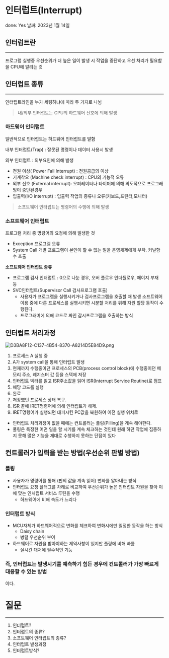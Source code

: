 # 인터럽트(Interrupt)

done: Yes
날짜: 2023년 1월 14일

## 인터럽트란

---

프로그램 실행중 우선순위가 더 높은 일이 발생 시 작업을 중단하고 우선 처리가 필요함을 CPU에 알리는 것

## 인터럽트 종류

---

인터럽트라인을 누가 세팅하냐에 따라 두 가지로 나뉨

> 내/외부 인터럽트는 CPU의 하드웨어 신호에 의해 발생
> 

### 하드웨어 인터럽트

일반적으로 인터럽트는 하드웨어 인터럽트를 말함

내부 인터럽트(Trap) : 잘못된 명령이나 데이터 사용시 발생

외부 인터럽트 : 외부요인에 의해 발생

- 전원 이상( Power Fall Interrupt) : 전원공급의 이상
- 기계착오 (Machine check interrupt) : CPU의 기능적 오류
- 외부 신호 (External interrupt): 오퍼레이터나 타이머에 의해 의도적으로 프로그래밍이 중단된경우
- 입출력(I/O interrupt) : 입출력 작업의 종류나 오류(키보드,프린터,모니터)

> 소프트웨어 인터럽트는 명령어의 수행에 의해 발생
> 

### 소프트웨어 인터럽트

프로그램 처리 중 명령어의 요청에 의해 발생한 것 

- Exception 프로그램 오류
- System Call 개별 프로그램이 본인이 할 수 없는 일을 운영체제에게 부탁. 커널함수 호출

**소프트웨어 인터럽트 종류**

- 프로그램 검사 인터럽트 : 0으로 나눈 경우, 오버 플로우 언더플로우, 페이지 부재 등
- SVC인터럽트(Supervisor Call 검사프로그램 호출)
    - 사용자가 프로그램을 실행시키거나 검사프로그램을 호출할 때 발생
    소프트웨어 이용 중에 다른 프로세스를 실행시키면 시분할 처리를 위해 자원 할당 동작이 수행된다.
    - 프로그래머에 의해 코드로 짜인 감시프로그램을 호출하는 방식

## 인터럽트 처리과정

![D3BA8F12-C137-4B54-8370-A8214D5E84D9.png](%E1%84%8B%E1%85%B5%E1%86%AB%E1%84%90%E1%85%A5%E1%84%85%E1%85%A5%E1%86%B8%E1%84%90%E1%85%B3(Interrupt)%20f5095959725d43dabaf9bc9118532491/D3BA8F12-C137-4B54-8370-A8214D5E84D9.png)

1. 프로세스 A 실행 중
2. A가 system call을 통해 인터럽트 발생
3. 현재까지 수행중이던 프로세스의 PCB(process control block)에 수행중이던 메모리 주소, 레지스터 값 등을 스택에 저장
4. 인터럽트 벡터를 읽고 ISR주소값을 읽어 ISR(Interrupt Service Routine)로 점프
5. 해당 코드를 실행
6. 완료
7. 저장했던 프로세스 상태 복구. 
8. ISR 끝에 IRET명령어에 의해 인터럽트가 해제.
9. IRET명령어가 실행되면 대피시킨 PC값을 복원하여 이전 실행 위치로

- 인터럽트 처리과정이 없을 때에는 컨트롤러는 풀링(Pilling)을 계속 해야한다.
- 풀링은 특정한 어떤 일을 할 시기를 계속 체크하는 것인데 원래 하던 작업에 집중하지 못해 많은 기능을 제대로 수행하지 못하는 단점이 있다

## 컨트롤러가 입력을 받는 방법(우선순위 판별 방법)

### 폴링

- 사용자가 명령어를 통해 (핀의 값을 계속 읽어) 변화를 알아내는 방식
- 인터럽트 요청 플래그를 차례로 비교하여 우선순위가 높은 인터럽트 자원을 찾아 이에 맞는 인처럽트 서비스 루틴을 수행
    - 하드웨어에 비해 속도가 느리다

### 인터럽트 방식

- MCU자체가 하드웨어적으로 변화를 체크하여 변화시에만 일정한 동작을 하는 방식
    - Daisy chain
    - 병렬 우선순위 부여
- 하드웨어로 자원을 받아야하는 제약사항이 있지만 폴링에 비해 빠름
    - 실시간 대처에 필수적인 기능

### 즉, 인터럽트는 **발생시기를 예측하기 힘든 경우에 컨트롤러가 가장 빠르게 대응할 수 있는 방법**
이다.

# 질문

---

1. 인터럽트?
2. 인터럽트의 종류?
3. 소프트웨어 인터럽트의 종류?
4. 인터럽트 발생과정 
5. 인터럽트방식?